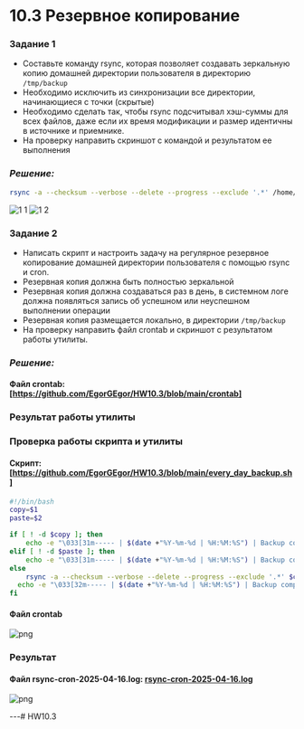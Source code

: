 # 10.3 Резервное копирование

### Задание 1
- Составьте команду rsync, которая позволяет создавать зеркальную копию домашней директории пользователя в директорию `/tmp/backup`
- Необходимо исключить из синхронизации все директории, начинающиеся с точки (скрытые)
- Необходимо сделать так, чтобы rsync подсчитывал хэш-суммы для всех файлов, даже если их время модификации и размер идентичны в источнике и приемнике.
- На проверку направить скриншот с командой и результатом ее выполнения

### *Решение:*
```bash
rsync -a --checksum --verbose --delete --progress --exclude '.*' /home/egor/ /tmp/backup
```
![1 1](https://github.com/user-attachments/assets/2943642e-3729-4252-88f1-25183f925e65)
![1 2](https://github.com/user-attachments/assets/194c25a5-ae3c-477a-87a4-bd04660612e7)

### Задание 2
- Написать скрипт и настроить задачу на регулярное резервное копирование домашней директории пользователя с помощью rsync и cron.
- Резервная копия должна быть полностью зеркальной
- Резервная копия должна создаваться раз в день, в системном логе должна появляться запись об успешном или неуспешном выполнении операции
- Резервная копия размещается локально, в директории `/tmp/backup`
- На проверку направить файл crontab и скриншот с результатом работы утилиты.

### *Решение:*
#### Файл crontab: [https://github.com/EgorGEgor/HW10.3/blob/main/crontab]
### Результат работы утилиты


### Проверка работы скрипта и утилиты
#### Cкрипт: [https://github.com/EgorGEgor/HW10.3/blob/main/every_day_backup.sh]
```bash
#!/bin/bash
copy=$1
paste=$2

if [ ! -d $copy ]; then
	echo -e "\033[31m----- | $(date +"%Y-%m-%d | %H:%M:%S") | Backup completed Unsuccessfully! | Source directory does not exist. | -----\033[0m" >> /var/log/rsync-cron-$(date +"%Y-%m-%d").log
elif [ ! -d $paste ]; then
	echo -e "\033[31m----- | $(date +"%Y-%m-%d | %H:%M:%S") | Backup completed Unsuccessfully! | Destination directory does not exist. | -----\033[0m" >> /var/log/rsync-cron-$(date +"%Y-%m-%d").log
else
	rsync -a --checksum --verbose --delete --progress --exclude '.*' $copy $paste >> /var/log/rsync-cron-$(date +"%Y-%m-%d").log
  echo -e "\033[32m----- | $(date +"%Y-%m-%d | %H:%M:%S") | Backup completed Successfully! | -----\033[0m" >> /var/log/rsync-cron-$(date +"%Y-%m-%d").log
fi
```
#### Файл crontab
![png]()

### Результат
#### Файл rsync-cron-2025-04-16.log: [rsync-cron-2025-04-16.log]()
![png]()

---# HW10.3
